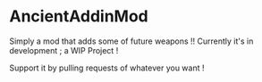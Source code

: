 AncientAddinMod
==============


Simply a mod that adds some of future weapons !!
Currently it's in development ; a WIP Project !

Support it by pulling requests of whatever you want !